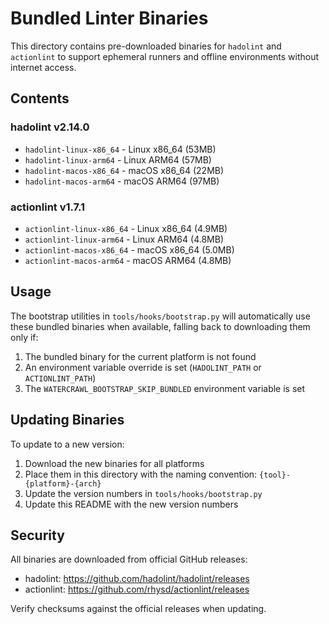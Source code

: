 # Bundled Linter Binaries

This directory contains pre-downloaded binaries for `hadolint` and `actionlint` to support ephemeral runners and offline environments without internet access.

## Contents

### hadolint v2.14.0
- `hadolint-linux-x86_64` - Linux x86_64 (53MB)
- `hadolint-linux-arm64` - Linux ARM64 (57MB)
- `hadolint-macos-x86_64` - macOS x86_64 (22MB)
- `hadolint-macos-arm64` - macOS ARM64 (97MB)

### actionlint v1.7.1
- `actionlint-linux-x86_64` - Linux x86_64 (4.9MB)
- `actionlint-linux-arm64` - Linux ARM64 (4.8MB)
- `actionlint-macos-x86_64` - macOS x86_64 (5.0MB)
- `actionlint-macos-arm64` - macOS ARM64 (4.8MB)

## Usage

The bootstrap utilities in `tools/hooks/bootstrap.py` will automatically use these bundled binaries when available, falling back to downloading them only if:

1. The bundled binary for the current platform is not found
2. An environment variable override is set (`HADOLINT_PATH` or `ACTIONLINT_PATH`)
3. The `WATERCRAWL_BOOTSTRAP_SKIP_BUNDLED` environment variable is set

## Updating Binaries

To update to a new version:

1. Download the new binaries for all platforms
2. Place them in this directory with the naming convention: `{tool}-{platform}-{arch}`
3. Update the version numbers in `tools/hooks/bootstrap.py`
4. Update this README with the new version numbers

## Security

All binaries are downloaded from official GitHub releases:
- hadolint: https://github.com/hadolint/hadolint/releases
- actionlint: https://github.com/rhysd/actionlint/releases

Verify checksums against the official releases when updating.

